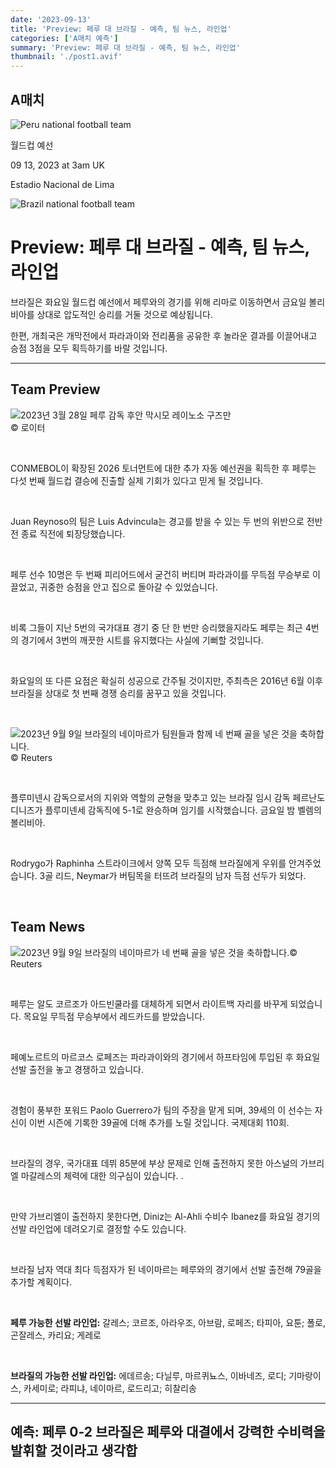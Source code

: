 ```yaml
---
date: '2023-09-13'
title: 'Preview: 페루 대 브라질 - 예측, 팀 뉴스, 라인업'
categories: ['A매치 예측']
summary: 'Preview: 페루 대 브라질 - 예측, 팀 뉴스, 라인업'
thumbnail: './post1.avif'
---
```


## A매치

![Peru national football team](https://sm.imgix.net/21/12/perlog.png?w=60&h=60&auto=compress,format&fit=clip 'Peru national football team')

월드컵 예선

09 13, 2023 at 3am UK

Estadio Nacional de Lima

![Brazil national football team](https://sm.imgix.net/21/12/bralog.png?w=60&h=60&auto=compress,format&fit=clip 'Brazil national football team')

# Preview: 페루 대 브라질 - 예측, 팀 뉴스, 라인업

브라질은 화요일 월드컵 예선에서 페루와의 경기를 위해 리마로 이동하면서 금요일 볼리비아를 상대로 압도적인 승리를 거둘 것으로 예상됩니다.

한편, 개최국은 개막전에서 파라과이와 전리품을 공유한 후 놀라운 결과를 이끌어내고 승점 3점을 모두 획득하기를 바랄 것입니다.

---

## Team Preview

![2023년 3월 28일 페루 감독 후안 막시모 레이노소 구즈만](https://sm.imgix.net/23/13/juan-maximo-reynoso-guzman.jpg?w=640&h=480&auto=compress,format&fit=clip '2023년 3월 28일 페루 감독 후안 막시모 레이노소 구즈만')
<br />
© 로이터

<br />

CONMEBOL이 확장된 2026 토너먼트에 대한 추가 자동 예선권을 획득한 후 페루는 다섯 번째 월드컵 결승에 진출할 실제 기회가 있다고 믿게 될 것입니다.

<br />

Juan Reynoso의 팀은 Luis Advincula는 경고를 받을 수 있는 두 번의 위반으로 전반전 종료 직전에 퇴장당했습니다.

<br />

페루 선수 10명은 두 번째 피리어드에서 굳건히 버티며 파라과이를 무득점 무승부로 이끌었고, 귀중한 승점을 안고 집으로 돌아갈 수 있었습니다.

<br />

비록 그들이 지난 5번의 국가대표 경기 중 단 한 번만 승리했을지라도 페루는 최근 4번의 경기에서 3번의 깨끗한 시트를 유지했다는 사실에 기뻐할 것입니다.

<br />

화요일의 또 다른 요점은 확실히 성공으로 간주될 것이지만, 주최측은 2016년 6월 이후 브라질을 상대로 첫 번째 경쟁 승리를 꿈꾸고 있을 것입니다.

<br />

![2023년 9월 9일 브라질의 네이마르가 팀원들과 함께 네 번째 골을 넣은 것을 축하합니다.](https://sm.imgix.net/23/36/brazil.jpg?w=640&h=480&auto=compress,format&fit=clip '2023년 9월 9일 브라질의 네이마르가 팀원들과 함께 네 번째 골을 넣은 것을 축하합니다.')
<br />
© Reuters

<br />

플루미넨시 감독으로서의 지위와 역할의 균형을 맞추고 있는 브라질 임시 감독 페르난도 디니즈가 플루미넨세 감독직에 5-1로 완승하며 임기를 시작했습니다. 금요일 밤 벨렘의 볼리비아.

<br />

Rodrygo가 Raphinha 스트라이크에서 양쪽 모두 득점해 브라질에게 우위를 안겨주었습니다. 3골 리드, Neymar가 버팀목을 터뜨려 브라질의 남자 득점 선두가 되었다.

<br />

## Team News

![2023년 9월 9일 브라질의 네이마르가 네 번째 골을 넣은 것을 축하합니다.](https://sm.imgix.net/23/36/neymar.jpg?w=640&h=480&auto=compress,format&fit=clip '2023년 9월 9일 브라질의 네이마르가 네 번째 골을 넣은 것을 축하합니다.')© Reuters

<br />

페루는 알도 코르조가 아드빈쿨라를 대체하게 되면서 라이트백 자리를 바꾸게 되었습니다. 목요일 무득점 무승부에서 레드카드를 받았습니다.

<br />

페예노르트의 마르코스 로페즈는 파라과이와의 경기에서 하프타임에 투입된 후 화요일 선발 출전을 놓고 경쟁하고 있습니다.

<br />

경험이 풍부한 포워드 Paolo Guerrero가 팀의 주장을 맡게 되며, 39세의 이 선수는 자신이 이번 시즌에 기록한 39골에 더해 추가를 노릴 것입니다. 국제대회 110회.

<br />

브라질의 경우, 국가대표 데뷔 85분에 부상 문제로 인해 출전하지 못한 아스널의 가브리엘 마갈레스의 체력에 대한 의구심이 있습니다. .

<br />

만약 가브리엘이 출전하지 못한다면, Diniz는 Al-Ahli 수비수 Ibanez를 화요일 경기의 선발 라인업에 데려오기로 결정할 수도 있습니다.

<br />

브라질 남자 역대 최다 득점자가 된 네이마르는 페루와의 경기에서 선발 출전해 79골을 추가할 계획이다.

<br />

**페루 가능한 선발 라인업:**
갈레스; 코르조, 아라우조, 아브람, 로페즈; 타피아, 요툰; 폴로, 곤잘레스, 카리요; 게레로

<br />

**브라질의 가능한 선발 라인업:**
에데르송; 다닐루, 마르퀴뇨스, 이바네즈, 로디; 기마랑이스, 카세미로; 라피냐, 네이마르, 로드리고; 히찰리송

---

## 예측: 페루 0-2 브라질은 페루와 대결에서 강력한 수비력을 발휘할 것이라고 생각합

<br />
